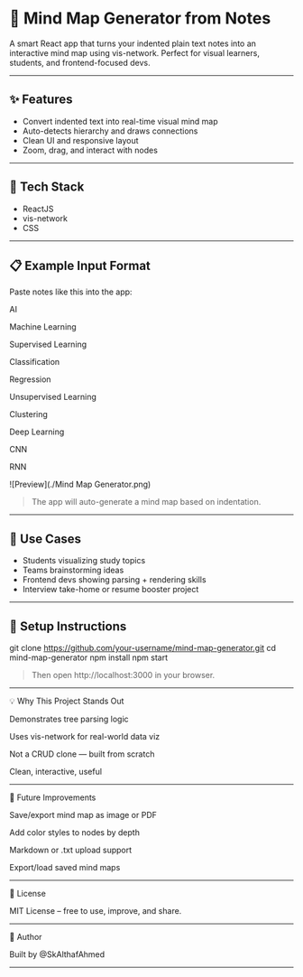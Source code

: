 # 🧠 Mind Map Generator from Notes

A smart React app that turns your indented plain text notes into an interactive mind map using vis-network. Perfect for visual learners, students, and frontend-focused devs.

---

## ✨ Features

- Convert indented text into real-time visual mind map
- Auto-detects hierarchy and draws connections
- Clean UI and responsive layout
- Zoom, drag, and interact with nodes

---

## 🧰 Tech Stack

- ReactJS
- vis-network
- CSS

---

## 📋 Example Input Format

Paste notes like this into the app:

AI

Machine Learning

Supervised Learning

Classification

Regression


Unsupervised Learning

Clustering



Deep Learning

CNN

RNN

![Preview](./Mind Map Generator.png)

> The app will auto-generate a mind map based on indentation.

---

## 🧠 Use Cases

- Students visualizing study topics
- Teams brainstorming ideas
- Frontend devs showing parsing + rendering skills
- Interview take-home or resume booster project

---

## 🚀 Setup Instructions


git clone https://github.com/your-username/mind-map-generator.git
cd mind-map-generator
npm install
npm start

> Then open http://localhost:3000 in your browser.




---

💡 Why This Project Stands Out

Demonstrates tree parsing logic

Uses vis-network for real-world data viz

Not a CRUD clone — built from scratch

Clean, interactive, useful



---

📝 Future Improvements

Save/export mind map as image or PDF

Add color styles to nodes by depth

Markdown or .txt upload support

Export/load saved mind maps



---

📄 License

MIT License – free to use, improve, and share.


---

🙌 Author

Built by @SkAlthafAhmed

---

